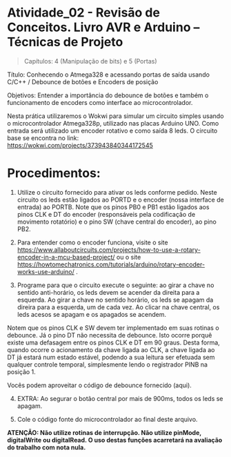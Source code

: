 # Atividade_02 - Revisão de Conceitos. Livro AVR e Arduino – Técnicas de Projeto

> Capítulos: 4 (Manipulação de bits) e 5 (Portas)

Título: Conhecendo o Atmega328 e acessando portas de saída usando C/C++ / Debounce de botões e Encoders de posição

Objetivos: Entender a importância do debounce de botões e também o funcionamento de encoders como interface ao microcontrolador.

Nesta prática utilizaremos o Wokwi para simular um circuito simples usando o microcontrolador Atmega328p, utilizado nas placas Arduino UNO. Como entrada será utilizado um encoder rotativo e como saída 8 leds. O circuito base se encontra no link: https://wokwi.com/projects/373943840344172545

# Procedimentos:

1. Utilize o circuito fornecido para ativar os leds conforme pedido. Neste circuito os leds estão ligados ao PORTD e o encoder (nossa interface de entrada) ao PORTB. Note que os pinos PB0 e PB1 estão ligados aos pinos CLK e DT do encoder (responsáveis pela codificação de movimento rotatório) e o pino SW (chave central do encoder), ao pino PB2.

2. Para entender como o encoder funciona, visite o site https://www.allaboutcircuits.com/projects/how-to-use-a-rotary-encoder-in-a-mcu-based-project/ ou o site https://howtomechatronics.com/tutorials/arduino/rotary-encoder-works-use-arduino/ .


3. Programe para que o circuito execute o seguinte: ao girar a chave no sentido anti-horário, os leds devem se acender da direita para a esquerda. Ao girar a chave no sentido horário, os leds se apagam da direira para a esquerda, um de cada vez. Ao clicar na chave central, os leds acesos se apagam e os apagados se acendem.


Notem que os pinos CLK e SW devem ter implementado em suas rotinas o debounce. Já o pino DT não necessita de debounce. Isto ocorre porquê existe uma defasagem entre os pinos CLK e DT em 90 graus. Desta forma, quando ocorre o acionamento da chave ligada ao CLK, a chave ligada ao DT já estará num estado estável, podendo a sua leitura ser efetuada sem qualquer controle temporal, simplesmente lendo o registrador PINB na posição 1.

Vocês podem aproveitar o código de debounce fornecido (aqui).


4. EXTRA: Ao segurar o botão central por mais de 900ms, todos os leds se apagam.

5. Cole o código fonte do microcontrolador ao final deste arquivo.


**ATENÇÃO: Não utilize rotinas de interrupção. Não utilize pinMode, digitalWrite ou digitalRead. O uso destas funções acarretará na avaliação do trabalho com nota nula.**
